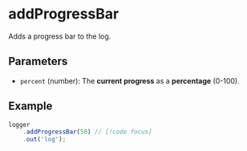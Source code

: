 # addProgressBar
Adds a progress bar to the log.

## Parameters
- `percent` (number): The **current progress** as a **percentage** (0-100).

## Example
```typescript
logger
    .addProgressBar(50) // [!code focus]
    .out('log');
```